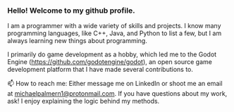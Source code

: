 ### Hello! Welcome to my github profile.

I am a programmer with a wide variety of skills and projects. I know many programming languages, like C++, Java, and Python to list a few, but I am always learning new things about programming.

I primarily do game development as a hobby, which led me to the Godot Engine (https://github.com/godotengine/godot), an open source game development platform that I have made several contributions to.

📫 How to reach me: Either message me on LinkedIn or shoot me an email at michaelpalmern1@protonmail.com. If you have questions about my work, ask! I enjoy explaining the logic behind my methods.
